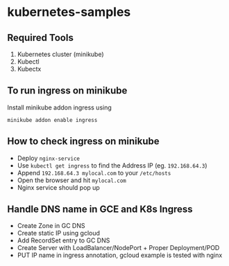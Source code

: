 # kubernetes-samples
## Required Tools
  1. Kubernetes cluster (minikube)
  2. Kubectl
  3. Kubectx

## To run ingress on minikube 
Install minikube addon ingress using
```
minikube addon enable ingress
```
## How to check ingress on minikube
- Deploy `nginx-service`
- Use `kubectl get ingress` to find the Address IP (eg. `192.168.64.3`)
- Append `192.168.64.3 mylocal.com` to your `/etc/hosts`
- Open the browser and hit `mylocal.com`
- Nginx service should pop up

## Handle DNS name in GCE and K8s Ingress

- Create Zone in GC DNS
- Create static IP using gcloud
- Add RecordSet entry to GC DNS
- Create Server with LoadBalancer/NodePort + Proper Deployment/POD
- PUT IP name in ingress annotation, gcloud example is tested with nginx
